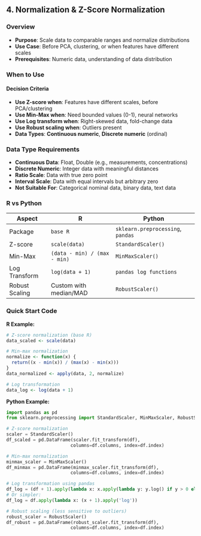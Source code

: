 ## **4. Normalization & Z-Score Normalization**

### Overview
- **Purpose**: Scale data to comparable ranges and normalize distributions
- **Use Case**: Before PCA, clustering, or when features have different scales
- **Prerequisites**: Numeric data, understanding of data distribution

### When to Use
#### Decision Criteria
- **Use Z-score when**: Features have different scales, before PCA/clustering
- **Use Min-Max when**: Need bounded values (0-1), neural networks
- **Use Log transform when**: Right-skewed data, fold-change data
- **Use Robust scaling when**: Outliers present
- **Data Types**: **Continuous numeric**, **Discrete numeric** (ordinal)

### Data Type Requirements
- **Continuous Data**: Float, Double (e.g., measurements, concentrations)
- **Discrete Numeric**: Integer data with meaningful distances
- **Ratio Scale**: Data with true zero point
- **Interval Scale**: Data with equal intervals but arbitrary zero
- **Not Suitable For**: Categorical nominal data, binary data, text data

### R vs Python

| Aspect | R | Python |
|--------|---|--------|
| Package | `base R` | `sklearn.preprocessing`, `pandas` |
| Z-score | `scale(data)` | `StandardScaler()` |
| Min-Max | `(data - min) / (max - min)` | `MinMaxScaler()` |
| Log Transform | `log(data + 1)` | `pandas log functions` |
| Robust Scaling | Custom with median/MAD | `RobustScaler()` |

### Quick Start Code

**R Example:**
```r
# Z-score normalization (base R)
data_scaled <- scale(data)

# Min-max normalization
normalize <- function(x) {
  return((x - min(x)) / (max(x) - min(x)))
}
data_normalized <- apply(data, 2, normalize)

# Log transformation
data_log <- log(data + 1)
```

**Python Example:**
```python
import pandas as pd
from sklearn.preprocessing import StandardScaler, MinMaxScaler, RobustScaler

# Z-score normalization
scaler = StandardScaler()
df_scaled = pd.DataFrame(scaler.fit_transform(df), 
                        columns=df.columns, index=df.index)

# Min-max normalization
minmax_scaler = MinMaxScaler()
df_minmax = pd.DataFrame(minmax_scaler.fit_transform(df), 
                        columns=df.columns, index=df.index)

# Log transformation using pandas
df_log = (df + 1).apply(lambda x: x.apply(lambda y: y.log() if y > 0 else 0))
# Or simpler:
df_log = df.apply(lambda x: (x + 1).apply('log'))

# Robust scaling (less sensitive to outliers)
robust_scaler = RobustScaler()
df_robust = pd.DataFrame(robust_scaler.fit_transform(df), 
                        columns=df.columns, index=df.index)
```
